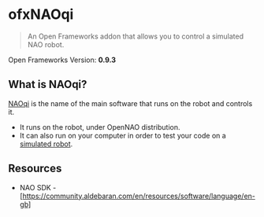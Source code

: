 # ofxNAOqi
> An Open Frameworks addon that allows you to control a simulated NAO robot.

Open Frameworks Version: **0.9.3**

## What is NAOqi?

[NAOqi](http://doc.aldebaran.com/1-14/index.html) is the name of the main software that runs on the robot and controls it.

- It runs on the robot, under OpenNAO distribution.
- It can also run on your computer in order to test your code on a [simulated robot](http://doc.aldebaran.com/1-14/dev/tools/robot-simulation.html#choregraphe-reference-simulated-robot).

## Resources
- NAO SDK - [https://community.aldebaran.com/en/resources/software/language/en-gb]